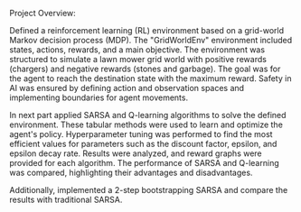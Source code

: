 Project Overview:

Defined a reinforcement learning (RL) environment based on a grid-world Markov decision process (MDP). The "GridWorldEnv" environment included states, actions, rewards, and a main objective. The environment was structured to simulate a lawn mower grid world with positive rewards (chargers) and negative rewards (stones and garbage). The goal was for the agent to reach the destination state with the maximum reward. Safety in AI was ensured by defining action and observation spaces and implementing boundaries for agent movements.

In next part applied SARSA and Q-learning algorithms to solve the defined environment. These tabular methods were used to learn and optimize the agent's policy. Hyperparameter tuning was performed to find the most efficient values for parameters such as the discount factor, epsilon, and epsilon decay rate. Results were analyzed, and reward graphs were provided for each algorithm. The performance of SARSA and Q-learning was compared, highlighting their advantages and disadvantages.

Additionally, implemented a 2-step bootstrapping SARSA and compare the results with traditional SARSA.
